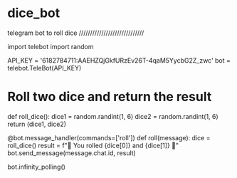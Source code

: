 # dice_bot
telegram bot to roll dice
/////////////////////////////


import telebot
import random

API_KEY = '6182784711:AAEHZQjGkfURzEv26T-4qaM5YycbG2Z_zwc'
bot = telebot.TeleBot(API_KEY)

# Roll two dice and return the result
def roll_dice():
    dice1 = random.randint(1, 6)
    dice2 = random.randint(1, 6)
    return (dice1, dice2)

@bot.message_handler(commands=['roll'])
def roll(message):
    dice = roll_dice()
    result = f"🎲 You rolled {dice[0]} and {dice[1]} 🎲"
    bot.send_message(message.chat.id, result)

bot.infinity_polling()
